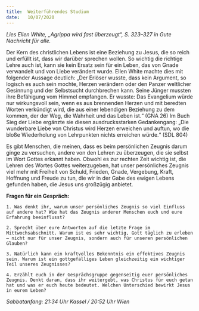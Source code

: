 ```yaml
---
title:  Weiterführendes Studium
date:   10/07/2020
---
```


_Lies Ellen White, „Agrippa wird fast überzeugt“, S. 323–327 in Gute Nachricht für alle._

Der Kern des christlichen Lebens ist eine Beziehung zu Jesus, die so reich und erfüllt ist, dass wir darüber sprechen wollen. So wichtig die richtige Lehre auch ist, kann sie kein Ersatz sein für ein Leben, das von Gnade verwandelt und von Liebe verändert wurde. Ellen White machte dies mit folgender Aussage deutlich: „Der Erlöser wusste, dass kein Argument, so logisch es auch sein mochte, Herzen verändern oder den Panzer weltlicher Gesinnung und der Selbstsucht durchbrechen kann. Seine Jünger mussten ihre Befähigung vom Himmel empfangen. Er wusste: Das Evangelium würde nur wirkungsvoll sein, wenn es aus brennenden Herzen und mit beredten Worten verkündigt wird, die aus einer lebendigen Beziehung zu dem kommen, der der Weg, die Wahrheit und das Leben ist.“ (GNA 26) Im Buch Sieg der Liebe ergänzte sie diesen ausdrucksstarken Gedankengang: „Die wunderbare Liebe von Christus wird Herzen erweichen und auftun, wo die bloße Wiederholung von Lehrpunkten nichts erreichen würde.“ (SDL 804)

Es gibt Menschen, die meinen, dass es beim persönlichen Zeugnis darum ginge zu versuchen, andere von den Lehren zu überzeugen, die sie selbst im Wort Gottes erkannt haben. Obwohl es zur rechten Zeit wichtig ist, die Lehren des Wortes Gottes weiterzugeben, hat unser persönliches Zeugnis viel mehr mit Freiheit von Schuld, Frieden, Gnade, Vergebung, Kraft, Hoffnung und Freude zu tun, die wir in der Gabe des ewigen Lebens gefunden haben, die Jesus uns großzügig anbietet.

**Fragen für ein Gespräch:**

`1. Was denkt ihr, warum unser persönliches Zeugnis so viel Einfluss auf andere hat? Wie hat das Zeugnis anderer Menschen euch und eure Erfahrung beeinflusst?`

`2. Sprecht über eure Antworten auf die letzte Frage im Mittwochsabschnitt. Warum ist es sehr wichtig, Gott täglich zu erleben – nicht nur für unser Zeugnis, sondern auch für unseren persönlichen Glauben?`

`3. Natürlich kann ein kraftvolles Bekenntnis ein effektives Zeugnis sein. Warum ist ein gottgefälliges Leben gleichzeitig ein wichtiger Teil unseres Zeugnisses?`

`4. Erzählt euch in der Gesprächsgruppe gegenseitig euer persönliches Zeugnis. Denkt daran, dass ihr weitergebt, was Christus für euch getan hat und was er euch heute bedeutet. Welchen Unterschied bewirkt Jesus in eurem Leben?`

_Sabbatanfang: 21:34 Uhr Kassel / 20:52 Uhr Wien_